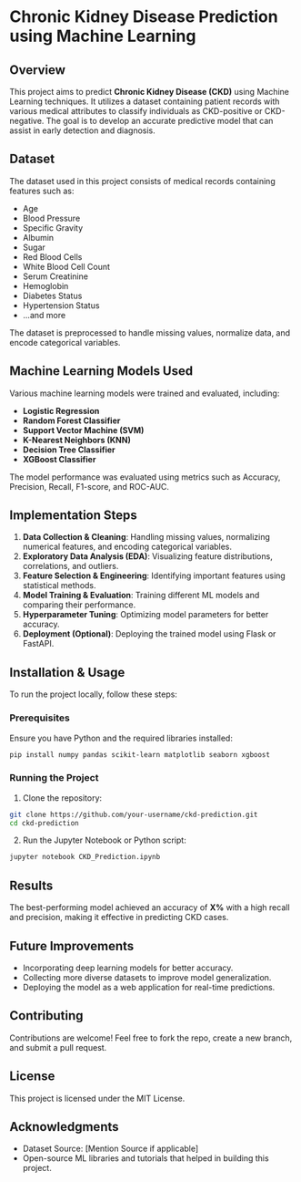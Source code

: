 # Chronic Kidney Disease Prediction using Machine Learning

## Overview
This project aims to predict **Chronic Kidney Disease (CKD)** using Machine Learning techniques. It utilizes a dataset containing patient records with various medical attributes to classify individuals as CKD-positive or CKD-negative. The goal is to develop an accurate predictive model that can assist in early detection and diagnosis.

## Dataset
The dataset used in this project consists of medical records containing features such as:
- Age
- Blood Pressure
- Specific Gravity
- Albumin
- Sugar
- Red Blood Cells
- White Blood Cell Count
- Serum Creatinine
- Hemoglobin
- Diabetes Status
- Hypertension Status
- ...and more

The dataset is preprocessed to handle missing values, normalize data, and encode categorical variables.

## Machine Learning Models Used
Various machine learning models were trained and evaluated, including:
- **Logistic Regression**
- **Random Forest Classifier**
- **Support Vector Machine (SVM)**
- **K-Nearest Neighbors (KNN)**
- **Decision Tree Classifier**
- **XGBoost Classifier**

The model performance was evaluated using metrics such as Accuracy, Precision, Recall, F1-score, and ROC-AUC.

## Implementation Steps
1. **Data Collection & Cleaning**: Handling missing values, normalizing numerical features, and encoding categorical variables.
2. **Exploratory Data Analysis (EDA)**: Visualizing feature distributions, correlations, and outliers.
3. **Feature Selection & Engineering**: Identifying important features using statistical methods.
4. **Model Training & Evaluation**: Training different ML models and comparing their performance.
5. **Hyperparameter Tuning**: Optimizing model parameters for better accuracy.
6. **Deployment (Optional)**: Deploying the trained model using Flask or FastAPI.

## Installation & Usage
To run the project locally, follow these steps:

### Prerequisites
Ensure you have Python and the required libraries installed:
```bash
pip install numpy pandas scikit-learn matplotlib seaborn xgboost
```

### Running the Project
1. Clone the repository:
```bash
git clone https://github.com/your-username/ckd-prediction.git
cd ckd-prediction
```
2. Run the Jupyter Notebook or Python script:
```bash
jupyter notebook CKD_Prediction.ipynb
```

## Results
The best-performing model achieved an accuracy of **X%** with a high recall and precision, making it effective in predicting CKD cases.

## Future Improvements
- Incorporating deep learning models for better accuracy.
- Collecting more diverse datasets to improve model generalization.
- Deploying the model as a web application for real-time predictions.

## Contributing
Contributions are welcome! Feel free to fork the repo, create a new branch, and submit a pull request.

## License
This project is licensed under the MIT License.

## Acknowledgments
- Dataset Source: [Mention Source if applicable]
- Open-source ML libraries and tutorials that helped in building this project.
